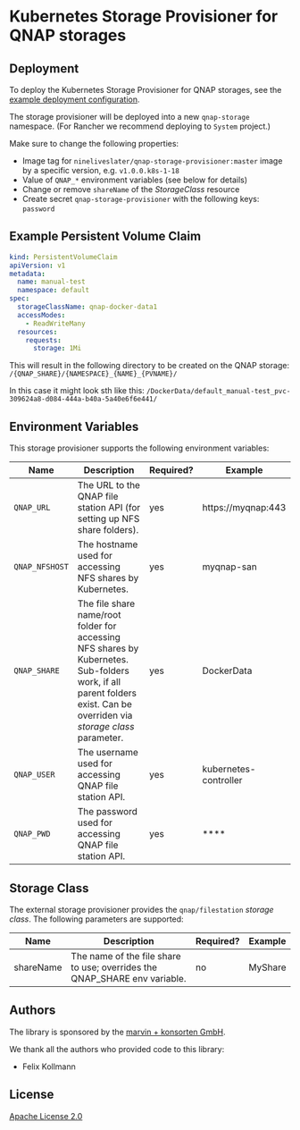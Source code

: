 # Kubernetes Storage Provisioner for QNAP storages

## Deployment

To deploy the Kubernetes Storage Provisioner for QNAP storages, see the [example deployment configuration](kubernetes.yml).

The storage provisioner will be deployed into a new `qnap-storage` namespace. (For Rancher we recommend deploying to `System` project.)

Make sure to change the following properties:

* Image tag for `nineliveslater/qnap-storage-provisioner:master` image by a specific version, e.g. `v1.0.0.k8s-1-18`
* Value of `QNAP_*` environment variables (see below for details)
* Change or remove `shareName` of the *StorageClass* resource
* Create secret `qnap-storage-provisioner` with the following keys: `password`

## Example Persistent Volume Claim

```yaml
kind: PersistentVolumeClaim
apiVersion: v1
metadata:
  name: manual-test
  namespace: default
spec:
  storageClassName: qnap-docker-data1
  accessModes:
    - ReadWriteMany
  resources:
    requests:
      storage: 1Mi
```

This will result in the following directory to be created on the QNAP storage: `/{QNAP_SHARE}/{NAMESPACE}_{NAME}_{PVNAME}/`

In this case it might look sth like this: `/DockerData/default_manual-test_pvc-309624a8-d084-444a-b40a-5a40e6f6e441/`

## Environment Variables

This storage provisioner supports the following environment variables:

| Name | Description | Required? | Example |
| --- | --- | --- | --- |
| `QNAP_URL` | The URL to the QNAP file station API (for setting up NFS share folders). | yes | https://myqnap:443 |
| `QNAP_NFSHOST` | The hostname used for accessing NFS shares by Kubernetes. | yes | myqnap-san |
| `QNAP_SHARE` | The file share name/root folder for accessing NFS shares by Kubernetes. Sub-folders work, if all parent folders exist. Can be overriden via *storage class* parameter. | yes | DockerData |
| `QNAP_USER` | The username used for accessing QNAP file station API. | yes | kubernetes-controller |
| `QNAP_PWD` | The password used for accessing QNAP file station API. | yes | **** |

## Storage Class

The external storage provisioner provides the `qnap/filestation` *storage class*. The following parameters are supported:

| Name | Description | Required? | Example |
| --- | --- | --- | --- |
| shareName | The name of the file share to use; overrides the QNAP_SHARE env variable. | no | MyShare |

## Authors

The library is sponsored by the [marvin + konsorten GmbH](http://www.konsorten.de).

We thank all the authors who provided code to this library:

* Felix Kollmann

## License

[Apache License 2.0](LICENSE)
